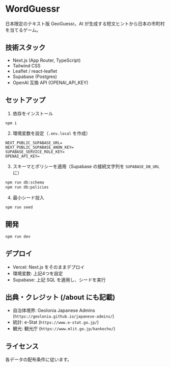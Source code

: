 # WordGuessr

日本限定のテキスト版 GeoGuessr。AI が生成する短文ヒントから日本の市町村を当てるゲーム。

## 技術スタック
- Next.js (App Router, TypeScript)
- Tailwind CSS
- Leaflet / react-leaflet
- Supabase (Postgres)
- OpenAI 互換 API (OPENAI_API_KEY)

## セットアップ
1. 依存をインストール
```bash
npm i
```
2. 環境変数を設定（`.env.local` を作成）
```env
NEXT_PUBLIC_SUPABASE_URL=
NEXT_PUBLIC_SUPABASE_ANON_KEY=
SUPABASE_SERVICE_ROLE_KEY=
OPENAI_API_KEY=
```
3. スキーマとポリシーを適用（Supabase の接続文字列を `SUPABASE_DB_URL` に）
```bash
npm run db:schema
npm run db:policies
```
4. 最小シード投入
```bash
npm run seed
```

## 開発
```bash
npm run dev
```

## デプロイ
- Vercel: Next.js をそのままデプロイ
- 環境変数: 上記4つを設定
- Supabase: 上記 SQL を適用し、シードを実行

## 出典・クレジット (/about にも記載)
- 自治体境界: Geolonia Japanese Admins (`https://geolonia.github.io/japanese-admins/`)
- 統計: e-Stat (`https://www.e-stat.go.jp/`)
- 観光: 観光庁 (`https://www.mlit.go.jp/kankocho/`)

## ライセンス
各データの配布条件に従います。
